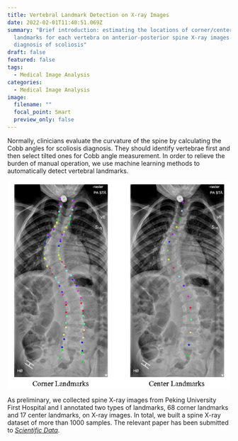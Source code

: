 ```yaml
---
title: Vertebral Landmark Detection on X-ray Images
date: 2022-02-01T11:40:51.069Z
summary: "Brief introduction: estimating the locations of corner/center
  landmarks for each vertebra on anterior-posterior spine X-ray images for the
  diagnosis of scoliosis"
draft: false
featured: false
tags:
  - Medical Image Analysis
categories:
  - Medical Image Analysis
image:
  filename: ""
  focal_point: Smart
  preview_only: false
---
```

Normally, clinicians evaluate the curvature of the spine by calculating the Cobb angles for scoliosis diagnosis. They should identify vertebrae first and then select tilted ones for Cobb angle measurement. In order to relieve the burden of manual operation, we use machine learning methods to automatically detect vertebral landmarks.

![](sample-of-annotations.png)

As preliminary, we collected spine X-ray images from Peking University First Hospital and I annotated two types of landmarks, 68 corner landmarks and 17 center landmarks, on X-ray images. In total, we built a spine X-ray dataset of more than 1000 samples.  The relevant paper has been submitted to *[Scientific Data](https://www.nature.com/sdata/journal-information)*.